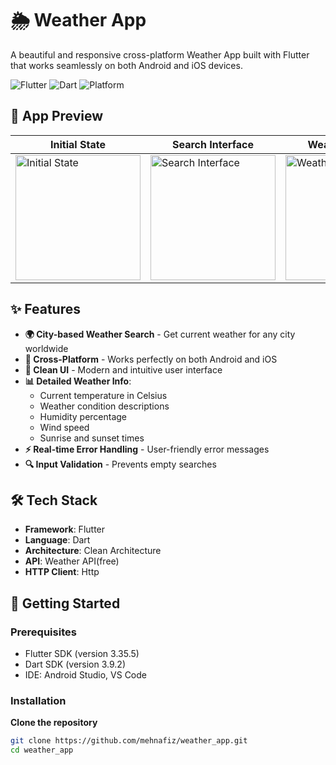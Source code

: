 # 🌦️ Weather App

A beautiful and responsive cross-platform Weather App built with Flutter that works seamlessly on both Android and iOS devices.

![Flutter](https://img.shields.io/badge/Flutter-3.19-blue)
![Dart](https://img.shields.io/badge/Dart-3.3-blue)
![Platform](https://img.shields.io/badge/Platform-Android%20%7C%20iOS-green)

## 📱 App Preview

| Initial State | Search Interface | Weather Display | Error Handling |
|---------------|------------------|-----------------|----------------|
| <img src="https://github.com/user-attachments/assets/a86ef4be-23a1-44fa-84ca-d2ec16be0327" width="200" alt="Initial State"> | <img src="https://github.com/user-attachments/assets/ab4e78c4-e001-4264-bb2f-f7bb8b3e8397" width="200" alt="Search Interface"> | <img src="https://github.com/user-attachments/assets/1ed84863-3ca5-4acf-bead-4342a54af514" width="200" alt="Weather Display"> | <img src="https://github.com/user-attachments/assets/a12cf6b5-5c7b-48b6-b9a6-d4536337baf1" width="200" alt="Error Handling"> |


## ✨ Features

- **🌍 City-based Weather Search** - Get current weather for any city worldwide
- **📱 Cross-Platform** - Works perfectly on both Android and iOS
- **🎨 Clean UI** - Modern and intuitive user interface
- **📊 Detailed Weather Info**:
  - Current temperature in Celsius
  - Weather condition descriptions
  - Humidity percentage
  - Wind speed
  - Sunrise and sunset times
- **⚡ Real-time Error Handling** - User-friendly error messages
- **🔍 Input Validation** - Prevents empty searches

## 🛠️ Tech Stack

- **Framework**: Flutter
- **Language**: Dart
- **Architecture**: Clean Architecture
- **API**: Weather API(free)
- **HTTP Client**: Http 

## 🚀 Getting Started

### Prerequisites

- Flutter SDK (version 3.35.5)
- Dart SDK (version 3.9.2)
- IDE: Android Studio, VS Code

### Installation

**Clone the repository**
   ```bash
   git clone https://github.com/mehnafiz/weather_app.git
   cd weather_app
